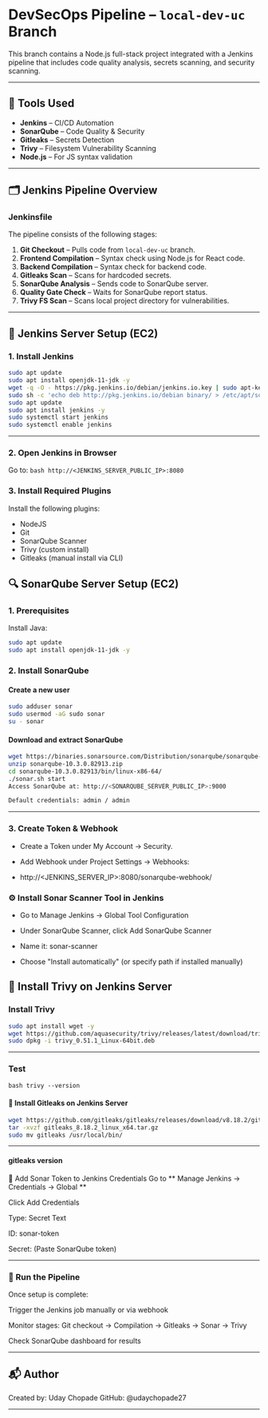 # DevSecOps Pipeline – `local-dev-uc` Branch

This branch contains a Node.js full-stack project integrated with a Jenkins pipeline that includes code quality analysis, secrets scanning, and security scanning.

---

## 🧰 Tools Used

- **Jenkins** – CI/CD Automation
- **SonarQube** – Code Quality & Security
- **Gitleaks** – Secrets Detection
- **Trivy** – Filesystem Vulnerability Scanning
- **Node.js** – For JS syntax validation

---

## 🗂️ Jenkins Pipeline Overview

### Jenkinsfile

The pipeline consists of the following stages:

1. **Git Checkout** – Pulls code from `local-dev-uc` branch.
2. **Frontend Compilation** – Syntax check using Node.js for React code.
3. **Backend Compilation** – Syntax check for backend code.
4. **Gitleaks Scan** – Scans for hardcoded secrets.
5. **SonarQube Analysis** – Sends code to SonarQube server.
6. **Quality Gate Check** – Waits for SonarQube report status.
7. **Trivy FS Scan** – Scans local project directory for vulnerabilities.

---

## 🔧 Jenkins Server Setup (EC2)

### 1. Install Jenkins

```bash
sudo apt update
sudo apt install openjdk-11-jdk -y
wget -q -O - https://pkg.jenkins.io/debian/jenkins.io.key | sudo apt-key add -
sudo sh -c 'echo deb http://pkg.jenkins.io/debian binary/ > /etc/apt/sources.list.d/jenkins.list'
sudo apt update
sudo apt install jenkins -y
sudo systemctl start jenkins
sudo systemctl enable jenkins
```
---

### 2. Open Jenkins in Browser
Go to: ```bash http://<JENKINS_SERVER_PUBLIC_IP>:8080 ```

### 3. Install Required Plugins
Install the following plugins:

- NodeJS
- Git
- SonarQube Scanner
- Trivy (custom install)
- Gitleaks (manual install via CLI)

## 🔍 SonarQube Server Setup (EC2)
### 1. Prerequisites
Install Java:
```bash
sudo apt update
sudo apt install openjdk-11-jdk -y
```

### 2. Install SonarQube

#### Create a new user
```bash
sudo adduser sonar
sudo usermod -aG sudo sonar
su - sonar
```

#### Download and extract SonarQube
```bash
wget https://binaries.sonarsource.com/Distribution/sonarqube/sonarqube-10.3.0.82913.zip
unzip sonarqube-10.3.0.82913.zip
cd sonarqube-10.3.0.82913/bin/linux-x86-64/
./sonar.sh start
Access SonarQube at: http://<SONARQUBE_SERVER_PUBLIC_IP>:9000

Default credentials: admin / admin
```
---
### 3. Create Token & Webhook
- Create a Token under My Account → Security.

- Add Webhook under Project Settings → Webhooks:

- http://<JENKINS_SERVER_IP>:8080/sonarqube-webhook/

### ⚙️ Install Sonar Scanner Tool in Jenkins
- Go to Manage Jenkins → Global Tool Configuration

- Under SonarQube Scanner, click Add SonarQube Scanner

- Name it: sonar-scanner

- Choose "Install automatically" (or specify path if installed manually)

## 🐳 Install Trivy on Jenkins Server

### Install Trivy
```bash
sudo apt install wget -y
wget https://github.com/aquasecurity/trivy/releases/latest/download/trivy_0.51.1_Linux-64bit.deb
sudo dpkg -i trivy_0.51.1_Linux-64bit.deb
```
---

### Test
```bash trivy --version ```

#### 🔐 Install Gitleaks on Jenkins Server
```bash 
wget https://github.com/gitleaks/gitleaks/releases/download/v8.18.2/gitleaks_8.18.2_linux_x64.tar.gz
tar -xvzf gitleaks_8.18.2_linux_x64.tar.gz
sudo mv gitleaks /usr/local/bin/
```

---

#### gitleaks version
🔑 Add Sonar Token to Jenkins Credentials
Go to ** Manage Jenkins → Credentials → Global **

Click Add Credentials

Type: Secret Text

ID: sonar-token

Secret: (Paste SonarQube token)

---

### 🧪 Run the Pipeline
Once setup is complete:

Trigger the Jenkins job manually or via webhook

Monitor stages: Git checkout → Compilation → Gitleaks → Sonar → Trivy

Check SonarQube dashboard for results

---

## 📬 Author
Created by: Uday Chopade
GitHub: @udaychopade27

---



